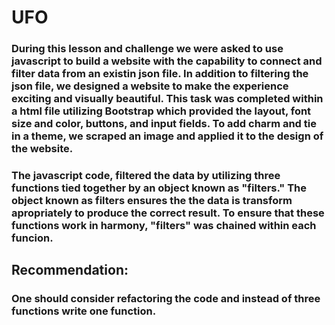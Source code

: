 # UFO

### During this lesson and challenge we were asked to use javascript to build a website with the capability to connect and filter data from an existin json file. In addition to  filtering the json file, we designed a website to make the experience exciting and visually beautiful. This task was completed within a html file utilizing Bootstrap which provided the layout, font size and color, buttons, and input fields. To add charm and tie in a theme, we scraped an image and applied it to the design of the website.  

### The javascript code, filtered the data by utilizing three functions tied together by an object known as "filters."  The object known as filters ensures the the data is transform apropriately to produce the correct result.  To ensure that these functions work in harmony, "filters" was chained within each funcion.  

## Recommendation:
### One should consider refactoring the code and instead of three functions write one function.
